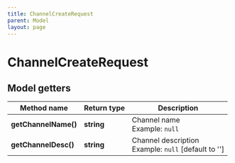 ```yaml
---
title: ChannelCreateRequest
parent: Model
layout: page
---
```


# ChannelCreateRequest

## Model getters

Method name | Return type | Description
------------ | ------------- | -------------
**getChannelName()** | **string** | Channel name <br>Example: `null` 
**getChannelDesc()** | **string** | Channel description <br>Example: `null`  [default to '']

